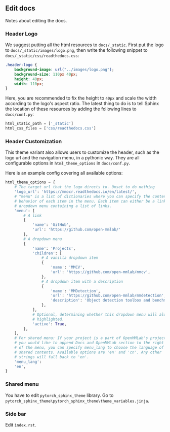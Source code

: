 ## Edit docs
Notes about editing the docs.
### Header Logo

We suggest putting all the html resources to `docs/_static`. First put the logo
to `docs/_static/images/logo.png`, then write the following snippet to 
`docs/_static/css/readthedocs.css`:
```css
.header-logo {
    background-image: url("../images/logo.png");
    background-size: 110px 40px;
    height: 40px;
    width: 110px;
}
```
Here, you are recommended to fix the height to `40px` and scale the width according to the logo's aspect ratio.
The latest thing to do is to tell Sphinx the location of these resources by adding the following lines to `docs/conf.py`:
```python
html_static_path = ['_static']
html_css_files = ['css/readthedocs.css']
```

### Header Customization
This theme variant also allows users to customize the header, such as the logo url and the navigation menu, in a pythonic way. They are all configurable options in `html_theme_options` in `docs/conf.py`.

Here is an example config covering all available options:
```python
html_theme_options = {
    # The target url that the logo directs to. Unset to do nothing
    'logo_url': 'https://mmocr.readthedocs.io/en/latest/',
    # "menu" is a list of dictionaries where you can specify the content and the 
    # behavior of each item in the menu. Each item can either be a link or a
    # dropdown menu containing a list of links.
    'menu': [
        # A link
        {
            'name': 'GitHub',
            'url': 'https://github.com/open-mmlab/'
        }, 
        # A dropdown menu
        {
            'name': 'Projects',
            'children': [
                # A vanilla dropdown item
                {
                    'name': 'MMCV',
                    'url': 'https://github.com/open-mmlab/mmcv',
                },
                # A dropdown item with a description
                {
                    'name': 'MMDetection',
                    'url': 'https://github.com/open-mmlab/mmdetection',
                    'description': 'Object detection toolbox and benchmark'
                },
            ], 
            # Optional, determining whether this dropdown menu will always be
            # highlighted. 
            'active': True,
        },
    ],
    # For shared menu: If your project is a part of OpenMMLab's project and 
    # you would like to append Docs and OpenMMLab section to the right
    # of the menu, you can specify menu_lang to choose the language of
    # shared contents. Available options are 'en' and 'cn'. Any other
    # strings will fall back to 'en'.
    'menu_lang':
    'en',
}
```

### Shared menu

You have to edit `pytorch_sphinx_theme` library. Go to `pytorch_sphinx_theme\pytorch_sphinx_theme\theme_variables.jinja`.

### Side bar

Edit `index.rst`.
